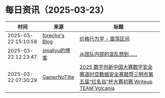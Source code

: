 ﻿# 每日资讯（2025-03-23）

|时间|来源|标题|
|---|---|---|
|2025-03-22 15:10:58|[forecho's Blog](http://blog.forecho.com/atom.xml)|[价格行为学 - 震荡区间](https://blog.forecho.com/price-actions-trading-range.html)|
|2025-03-22 12:23:47|[smallyu的博客](https://smallyu.net/atom.xml)|[从团队内部的混乱想到……](https://smallyu.net/2025/03/22/%E4%BB%8E%E5%9B%A2%E9%98%9F%E5%86%85%E9%83%A8%E7%9A%84%E6%B7%B7%E4%B9%B1%E6%83%B3%E5%88%B0%E2%80%A6%E2%80%A6/)|
|2025-03-22 07:30:29|[GamerNoTitle](https://bili33.top/atom.xml)|[2025 数字创新中国大赛数字安全赛道时空数据安全赛题暨三明市第五届“红名谷”杯大赛初赛 Writeup TEAM Volcania ](https://bili33.top/posts/CTF-Hongminggu2025-Preliminary-round-Writeup/)|
